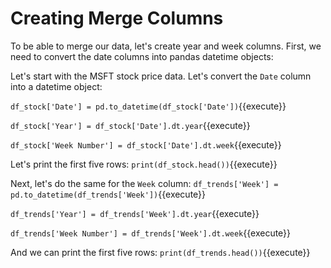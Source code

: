 # Creating Merge Columns 

To be able to merge our data, let's create year and week columns. First, we need to convert the date columns into pandas datetime objects:

Let's start with the MSFT stock price data. Let's convert the `Date` column into a datetime object:

`df_stock['Date'] = pd.to_datetime(df_stock['Date'])`{{execute}}

`df_stock['Year'] = df_stock['Date'].dt.year`{{execute}}

`df_stock['Week Number'] = df_stock['Date'].dt.week`{{execute}}

Let's print the first five rows:
`print(df_stock.head())`{{execute}}

Next, let's do the same for the `Week` column:
`df_trends['Week'] = pd.to_datetime(df_trends['Week'])`{{execute}}

`df_trends['Year'] = df_trends['Week'].dt.year`{{execute}}

`df_trends['Week Number'] = df_trends['Week'].dt.week`{{execute}}

And we can print the first five rows:
`print(df_trends.head())`{{execute}}
